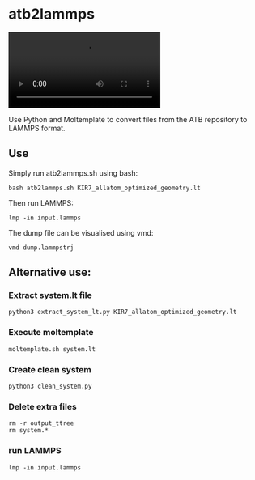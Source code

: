 # atb2lammps

![CH4](./methane_CH4/CH4.webm)

Use Python and Moltemplate to convert files from the ATB repository to LAMMPS format.

## Use

Simply run atb2lammps.sh using bash:

```
bash atb2lammps.sh KIR7_allatom_optimized_geometry.lt
```

Then run LAMMPS: 

```
lmp -in input.lammps
```

The dump file can be visualised using vmd:

```
vmd dump.lammpstrj
```


## Alternative use:

### Extract system.lt file

```
python3 extract_system_lt.py KIR7_allatom_optimized_geometry.lt
```

### Execute moltemplate

```
moltemplate.sh system.lt
```

### Create clean system

```
python3 clean_system.py
```

### Delete extra files

```
rm -r output_ttree
rm system.*
```

### run LAMMPS

```
lmp -in input.lammps
```
